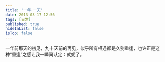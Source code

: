 ```yaml
---
title: '一年·一天'
date: 2013-03-17 12:56
tags: [日常]
published: true
hideInList: false
isTop: false
---
```



一年前那天的初见，九十天前的再见，似乎所有相遇都是久别重逢，也许正是这种“重逢”之感让我一瞬间认定：就妮了。